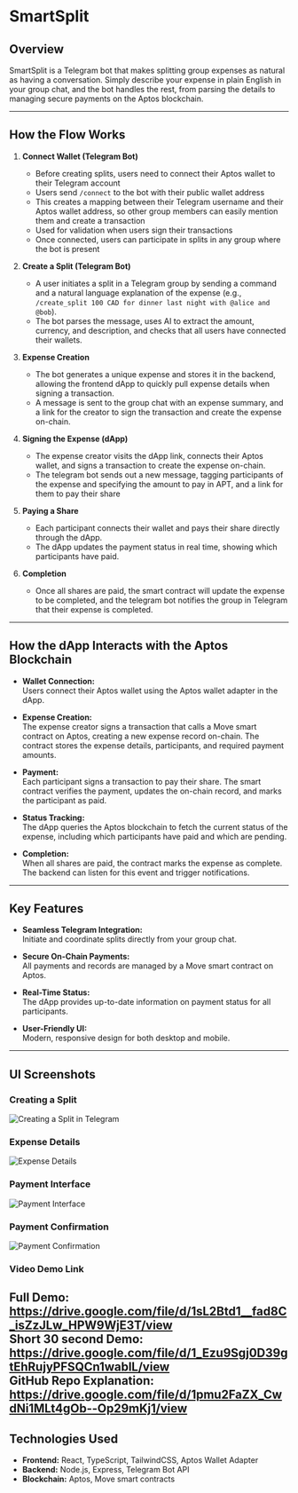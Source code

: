 # SmartSplit

## Overview

SmartSplit is a Telegram bot that makes splitting group expenses as natural as having a conversation. Simply describe your expense in plain English in your group chat, and the bot handles the rest, from parsing the details to managing secure payments on the Aptos blockchain.

---

## How the Flow Works

1. **Connect Wallet (Telegram Bot)**
   - Before creating splits, users need to connect their Aptos wallet to their Telegram account
   - Users send `/connect` to the bot with their public wallet address
   - This creates a mapping between their Telegram username and their Aptos wallet address, so other group members can easily mention them and create a transaction
   - Used for validation when users sign their transactions
   - Once connected, users can participate in splits in any group where the bot is present

2. **Create a Split (Telegram Bot)**
   - A user initiates a split in a Telegram group by sending a command and a natural language explanation of the expense (e.g., `/create_split 100 CAD for dinner last night with @alice and @bob`).
   - The bot parses the message, uses AI to extract the amount, currency, and description, and checks that all users have connected their wallets.

3. **Expense Creation**
   - The bot generates a unique expense and stores it in the backend, allowing the frontend dApp to quickly pull expense details when signing a transaction.
   - A message is sent to the group chat with an expense summary, and a link for the creator to sign the transaction and create the expense on-chain.

4. **Signing the Expense (dApp)**
   - The expense creator visits the dApp link, connects their Aptos wallet, and signs a transaction to create the expense on-chain. 
   - The telegram bot sends out a new message, tagging participants of the expense and specifying the amount to pay in APT, and a link for them to pay their share

5. **Paying a Share**
   - Each participant connects their wallet and pays their share directly through the dApp.
   - The dApp updates the payment status in real time, showing which participants have paid.

6. **Completion**
   - Once all shares are paid, the smart contract will update the expense to be completed, and the telegram bot notifies the group in Telegram that their expense is completed.

---

## How the dApp Interacts with the Aptos Blockchain

- **Wallet Connection:**  
  Users connect their Aptos wallet using the Aptos wallet adapter in the dApp.

- **Expense Creation:**  
  The expense creator signs a transaction that calls a Move smart contract on Aptos, creating a new expense record on-chain. The contract stores the expense details, participants, and required payment amounts.

- **Payment:**  
  Each participant signs a transaction to pay their share. The smart contract verifies the payment, updates the on-chain record, and marks the participant as paid.

- **Status Tracking:**  
  The dApp queries the Aptos blockchain to fetch the current status of the expense, including which participants have paid and which are pending.

- **Completion:**  
  When all shares are paid, the contract marks the expense as complete. The backend can listen for this event and trigger notifications.

---

## Key Features

- **Seamless Telegram Integration:**  
  Initiate and coordinate splits directly from your group chat.

- **Secure On-Chain Payments:**  
  All payments and records are managed by a Move smart contract on Aptos.

- **Real-Time Status:**  
  The dApp provides up-to-date information on payment status for all participants.

- **User-Friendly UI:**  
  Modern, responsive design for both desktop and mobile.

---

## UI Screenshots

### Creating a Split
![Creating a Split in Telegram](./images_UI/telegram.png)

### Expense Details
![Expense Details](./images_UI/signingExpenseCreation.png)

### Payment Interface
![Payment Interface](./images_UI/signingpayment.png)

### Payment Confirmation
![Payment Confirmation](./images_UI/paymentcomplete.png)

### Video Demo Link

Full Demo: https://drive.google.com/file/d/1sL2Btd1__fad8C_isZzJLw_HPW9WjE3T/view <br>
Short 30 second Demo: https://drive.google.com/file/d/1_Ezu9Sgj0D39gtEhRujyPFSQCn1wablL/view <br>
GitHub Repo Explanation: https://drive.google.com/file/d/1pmu2FaZX_CwdNi1MLt4gOb--Op29mKj1/view
---

## Technologies Used

- **Frontend:** React, TypeScript, TailwindCSS, Aptos Wallet Adapter
- **Backend:** Node.js, Express, Telegram Bot API
- **Blockchain:** Aptos, Move smart contracts
